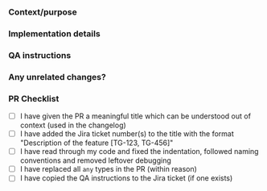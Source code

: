 <!--
  Please follow this template unless this is a release PR, which just requires a simple changelog.
  All PRs must be reviewed by at least one senior developer in the enterprise team.
-->

### Context/purpose

<!-- Who is this for and how does this change help them? -->

### Implementation details

<!-- How was this implemented? e.g. overall structure, complexities, caveats -->

### QA instructions

<!-- How can this be tested? Include enough detail for a developer or QA engineer to thoroughly test -->

### Any unrelated changes?

<!-- Anything unrelated included in this PR (remove section if empty) -->

### PR Checklist

<!-- If this is strictly a documentation change you can replace the following checklist with "Documentation change only" -->

- [ ] I have given the PR a meaningful title which can be understood out of context (used in the changelog)
- [ ] I have added the Jira ticket number(s) to the title with the format "Description of the feature [TG-123, TG-456]"
- [ ] I have read through my code and fixed the indentation, followed naming conventions and removed leftover debugging
- [ ] I have replaced all `any` types in the PR (within reason)
- [ ] I have copied the QA instructions to the Jira ticket (if one exists)
